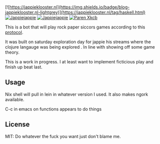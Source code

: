 [![https://jappieklooster.nl](https://img.shields.io/badge/blog-jappieklooster.nl-lightgrey)](https://jappieklooster.nl/tag/haskell.html)
[![Jappiejappie](https://img.shields.io/badge/twitch.tv-jappiejappie-purple?logo=twitch)](https://www.twitch.tv/jappiejappie)
[![Jappiejappie](https://img.shields.io/badge/youtube-jappieklooster-red?logo=youtube)](https://www.youtube.com/channel/UCQxmXSQEYyCeBC6urMWRPVw)
[![Paren Xkcb](https://img.shields.io/badge/%28-%20%20%20-red.svg)](https://xkcd.com/859)

This is a bot that will play rock paper siccors
games according to this [protocol](https://app.swaggerhub.com/apis/Szetty/BotServer/1.0.0#/).

It was built on saturday exploration day for jappie
his streams where the clojure langauge was being explored
. In line with showing off some game theory.

This is a work in progress.
I at least want to implement ficticious play and finish up beat last.

## Usage
Nix shell will pull in lein in whatever version I used.
It also makes ngork available.

C-c in emacs on functions appears to do things

## License

MIT: Do whatever the fuck you want just don't blame me.
